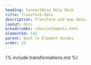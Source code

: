 ```yaml
---
heading: ConnectWise Help Desk
title: Transform Data
description: Transform and map data.
layout: docs
breadcrumbs: /docs/elements.html
elementId: 142
parent: Back to Element Guides
order: 25
---
```


{% include transformations.md %}
